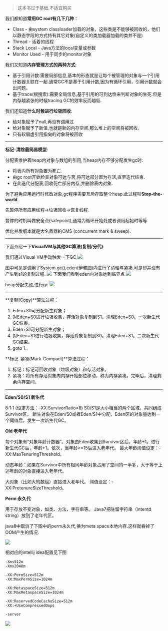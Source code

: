 >这本书过于基础,不适宜购买 

我们都知道**常用GC root有几下几种**： 

- Class - 由system classloader加载的对象，这些类是不能够被回收的，他们以静态字段的方式持有其它对象(自定义的类加载器加载的类并不是)
- Thread - 活着的线程
- Stack Local - Java方法的local变量或参数
- Monitor Used - 用于同步的monitor对象

我们又知道**内存管理方式的两种方式**: 

- 基于引用计数:需要局部信息,基本的形态就是让每个被管理的对象与一个引用计数器关联在一起.通常GC不是基于引用计数,因为有循环引用，引用计数就会出问题。
- 基于trace(根搜索):需要全局信息,基于引用的可到达性来判断对象的生死.但是内存越紧张的时候tracing GC的效率反而越低.

我们还知道**什么时候进行垃圾回收**: 

- 给对象赋予了null,再没有调用过
- 给对象赋予了新值,也就是新的内存空间.那么堆上的空间将被回收.
- 只有软弱虚引用指向的对象将被回收

-- - -- 
**标记-清除最简易模型**:  

分配表维护着heap内对象与数组的引用,当heap内存不够分配发生gc时: 

- 将表内所有对象置为死亡.
- 由gc root开始检查对象可达与否,将可达部分置为存活,直至迭代结束.
- 在此迭代分配表,回收死亡部分内存,并删除表内对象.

为了避免应用运行时修改对象,gc程序需要互斥存取整个heap.此过程叫**Stop-the-world**.  

先暂停所有应用线程->垃圾回收->恢复线程. 

暂停的时机叫做安全点(safepoint),通常为循环开始处或者调用起始时等等.

优化并发版本就是大名鼎鼎的CMS (concurrent mark & sweep). 

-- - -- 

下面介绍一下**VisualVM与其他GC算法(复制/分代)**: 

我们通过Visual VM手动触发一下GC
![](http://7xqjx7.com1.z0.glb.clouddn.com/image/Screen_Shot_2016-03-29_at_15_13_53.png?imageView2/2/h/600)

图中可见是调用了System.gc(),eden(伊甸园)内进行了清理与紧凑,可是却并没有产生到s1的复制过程.
![](http://7xqjx7.com1.z0.glb.clouddn.com/image/Screen_Shot_2016-03-29_at_15_13_55.png?imageView2/2/h/600)
下面我们看到eden内对象达到临界点
![](http://7xqjx7.com1.z0.glb.clouddn.com/image/Screen_Shot_2016-03-29_at_15_17_05.png?imageView2/2/h/600)

heap分配失败,进行gc
![](http://7xqjx7.com1.z0.glb.clouddn.com/image/Screen_Shot_2016-03-29_at_15_19_35.png?imageView2/2/h/600)

-- - -- 

**复制(Copy)**算法过程： 

1. Eden+S0可分配新生对象；
2. 对Eden+S0进行垃圾收集，存活对象复制到S1。清理Eden+S0。一次新生代GC结束。
3. Eden+S1可分配新生对象；
4. 对Eden+S1进行垃圾收集，存活对象复制到S0。清理Eden+S1。二次新生代GC结束。
5. goto 1。

**标记-紧凑(Mark-Compact)**算法过程： 

1. 标记：标记可回收对象（垃圾对象）和存活对象。
2. 紧凑：将所有存活对象向内存开始部位移动，称为内存紧凑。完毕后，清理剩余内存空间。

-- - -- 

**Eden/S0/S1 新生代** 

8:1:1 (设定方法：-XX:SurvivorRatio=8)
S0/S1是大小相当的两个区域，共同组成Survivor区。
新生对象在Eden/S0或者Eden/S1中分配，Eden区的对象量达到一个阈值后，发生一次新生代GC。

**Old 老年代** 

每个对象有“对象年龄计数器”。对象由Eden收集到Survivor区后，年龄+1。进行新生代GC后，年龄+1。依次，当年龄>=15后进入老年代。
最大年龄阈值设定：-XX:MaxTenuringThreshold。

动态年龄：如果在Survivor中所有相同年龄对象占用了空间的一半多，大于等于上述年龄的对象直接进入老年代。

大对象（比如大的数组）直接进入老年代。
阈值设定：-XX:PretenureSizeThreshold。

**Perm 永久代** 

用于存放不变对象，如类、方法、字符串等。
Java7把驻留字符串（intentd string）放到了老年代区。

java8中取消了下图中的perm永久代,换为meta space本地内存.这样就吞掉了OOM产生的情况. 

![](http://7xqjx7.com1.z0.glb.clouddn.com/image/JFNF7r.png%21web.png) 

相对应的intellij idea配置见下图 

```
-Xms512m
-Xmx2048m

-XX:PermSize=512m
-XX:MaxPermSize=1024m

-XX:MetaspaceSize=512m
-XX:MaxMetaspaceSize=1024m

-XX:ReservedCodeCacheSize=512m
-XX:+UseCompressedOops

-server
```
![](http://7xqjx7.com1.z0.glb.clouddn.com/image/Screen_Shot_2016-03-29_at_15_47_35__2_.png?imageView2/2/h/600)
